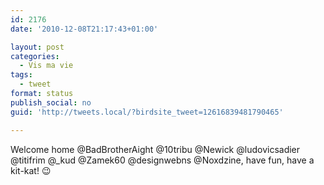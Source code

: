 ```yaml
---
id: 2176
date: '2010-12-08T21:17:43+01:00'

layout: post
categories:
  - Vis ma vie
tags:
  - tweet
format: status
publish_social: no
guid: 'http://tweets.local/?birdsite_tweet=12616839481790465'

---
```


Welcome home @BadBrotherAight @10tribu @Newick @ludovicsadier @titifrim @\_kud @Zamek60 @designwebns @Noxdzine, have fun, have a kit-kat! 😉